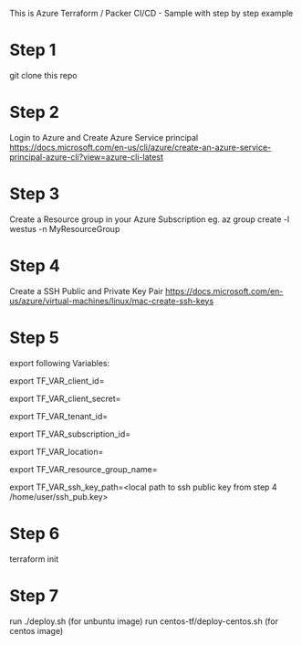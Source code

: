 This is Azure Terraform / Packer CI/CD - Sample with step by step example

# Step 1
git clone this repo
# Step 2
Login to Azure and Create Azure Service principal 
https://docs.microsoft.com/en-us/cli/azure/create-an-azure-service-principal-azure-cli?view=azure-cli-latest

# Step 3 
Create a Resource group in your Azure Subscription
eg. az group create -l westus -n MyResourceGroup

# Step 4
Create a SSH Public and Private Key Pair 
https://docs.microsoft.com/en-us/azure/virtual-machines/linux/mac-create-ssh-keys

# Step 5
export following Variables:

export TF_VAR_client_id=<your client ID from Azure Serice Principal from Step2>

export TF_VAR_client_secret=<your client key from Azure Service Principal from Step2>

export TF_VAR_tenant_id=<your tenant id from Azure Service Principal from Step2>

export TF_VAR_subscription_id=<your client subscription id from Step2>

export TF_VAR_location=<your desised azure location>

export TF_VAR_resource_group_name=<your azure resource group from Step3>

export TF_VAR_ssh_key_path=<local path to ssh public key from step 4 /home/user/ssh_pub.key>

# Step 6 
terraform init 
# Step 7
run 
./deploy.sh (for unbuntu image)
run 
centos-tf/deploy-centos.sh (for centos image)